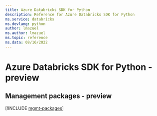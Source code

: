 ```yaml
---
title: Azure Databricks SDK for Python
description: Reference for Azure Databricks SDK for Python
ms.service: databricks
ms.devlang: python
author: lmazuel
ms.author: lmazuel
ms.topic: reference
ms.data: 08/16/2022
---
```

# Azure Databricks SDK for Python - preview

## Management packages - preview
[!INCLUDE [mgmt-packages](databricks-mgmt-index.md)]